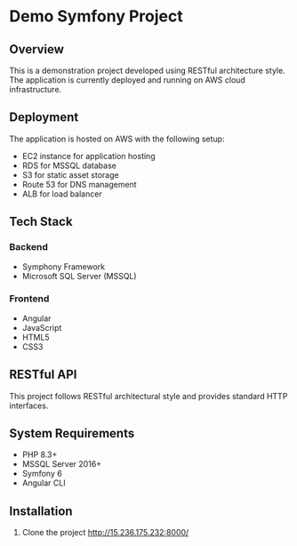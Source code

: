 # Demo Symfony Project

## Overview
This is a demonstration project developed using RESTful architecture style.
The application is currently deployed and running on AWS cloud infrastructure.

## Deployment
The application is hosted on AWS with the following setup:
- EC2 instance for application hosting
- RDS for MSSQL database
- S3 for static asset storage
- Route 53 for DNS management
- ALB for load balancer

## Tech Stack

### Backend
- Symphony Framework
- Microsoft SQL Server (MSSQL)

### Frontend
- Angular
- JavaScript
- HTML5
- CSS3

## RESTful API
This project follows RESTful architectural style and provides standard HTTP interfaces.

## System Requirements
- PHP 8.3+
- MSSQL Server 2016+
- Symfony 6
- Angular CLI

## Installation
1. Clone the project
http://15.236.175.232:8000/